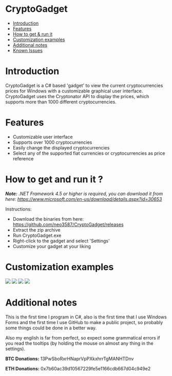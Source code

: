 # CryptoGadget

- [Introduction](#introduction)
- [Features](#features)
- [How to get & run it](#get_run)
- [Customization examples](#examples)
- [Additional notes](#notes)
- [Known Issues](#notes)

# <a name ="introduction"></a> Introduction

CryptoGadget is a C# based 'gadget' to view the current cryptocurrencies prices for Windows with a customizable graphical user interface. CryptoGadget uses the Cryptonator API to display the prices, which supports more than 1000 different cryptocurrencies.

# <a name="features"></a> Features

- Customizable user interface
- Supports over 1000 cryptocurrencies
- Easily change the displayed cryptocurrencies
- Select any of the supported fiat currencies or cryptocurrencies as price reference

# <a name="get_run"></a> How to get and run it ?

<i>**Note:** .NET Framework 4.5 or higher is required, you can download it from here: https://www.microsoft.com/en-us/download/details.aspx?id=30653</i>

Instructions: 
- Download the binaries from here: https://github.com/neo3587/CryptoGadget/releases
- Extract the zip archive
- Run CryptoGadget.exe
- Right-click to the gadget and select 'Settings'
- Customize your gadget at your liking

# <a name="examples"></a> Customization examples

<img src="http://i.imgur.com/VhZ2AQE.png" /> <img src="http://i.imgur.com/3aOcagn.png" /> <img src="http://i.imgur.com/wfKx5BU.png" /> <img src="http://i.imgur.com/tPJX8ic.png" />

# <a name="notes"></a> Additional notes

This is the first time I program in C#, also is the first time that I use Windows Forms and the first time I use GitHub to make a public project, so probably some things could be done in a better way.

Also my english is far from perfect, so expect some grammatical errors if you read the tooltips (by holding the mouse on almost any thing in the settings).




**BTC Donations:** 13PwSboRxrHNaprVpPXkxhrrTgMANHTDnv

**ETH Donations:** 0x7b60ac39d10567229fe5e1166cdb667d04c949e2
